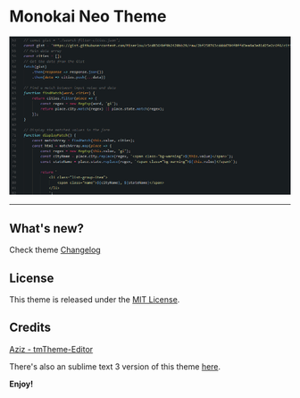 # Monokai Neo Theme

![monokai-neo-preview](https://raw.githubusercontent.com/awran5/monokai-neo/master/preview.png)


***

## What's new?

Check theme [Changelog](https://github.com/awran5/monokai-neo/blob/master/CHANGELOG.md)

## License

This theme is released under the [MIT License](https://github.com/awran5/monokai-neo/blob/master/LICENSE).

## Credits

[Aziz - tmTheme-Editor](https://github.com/aziz/tmTheme-Editor)

There's also an sublime text 3 version of this theme [here](https://github.com/awran5/monokai-neo/).

**Enjoy!**

